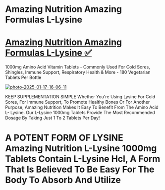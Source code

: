 # Amazing Nutrition Amazing Formulas L-Lysine
# <a href="https://www.amazon.ca/dp/B00V3MR88G?th=1">Amazing Nutrition Amazing Formulas L-Lysine ✅</a>
1000mg Amino Acid Vitamin Tablets - Commonly Used For Cold Sores, Shingles, Immune Support, Respiratory Health & More - 180 Vegetarian Tablets Per Bottle

<a href="https://www.amazon.ca/dp/B00V3MR88G?th=1" title="Vaycasino">
<a href="https://www.amazon.ca/dp/B00V3MR88G?th=1"><img src="https://i.ibb.co/tzKm96m/image.png" alt="photo-2025-01-17-16-06-11" border="0"></a>

KEEP SUPPLEMENTATION SIMPLE Whether You're Using Lysine For Cold Sores, For Immune Support, To Promote Healthy Bones Or For Another Purpose, Amazing Nutrition Makes It Easy To Benefit From The Amino Acid L- Lysine. Our L-Lysine 1000mg Tablets Provide The Most Recommended Dosage By Taking Just 1 To 2 Tablets Per Day!

# A POTENT FORM OF LYSINE Amazing Nutrition L-Lysine 1000mg Tablets Contain L-Lysine Hcl, A Form That Is Believed To Be Easy For The Body To Absorb And Utilize


